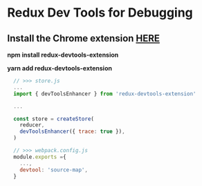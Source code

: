 # Redux Dev Tools for Debugging

## Install the Chrome extension **[HERE](https://chrome.google.com/webstore/detail/redux-devtools/lmhkpmbekcpmknklioeibfkpmmfibljd)**

**npm install redux-devtools-extension**

**yarn add redux-devtools-extension**

```jsx
  // >>> store.js
  ...
  import { devToolsEnhancer } from 'redux-devtools-extension'

  ...

  const store = createStore(
    reducer,
    devToolsEnhancer({ trace: true }),
  )

  // >>> webpack.config.js
  module.exports ={
    ...,
    devtool: 'source-map',
  }
```
